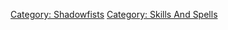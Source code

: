 [Category: Shadowfists](Category:_Shadowfists "wikilink") [Category:
Skills And Spells](Category:_Skills_And_Spells "wikilink")
